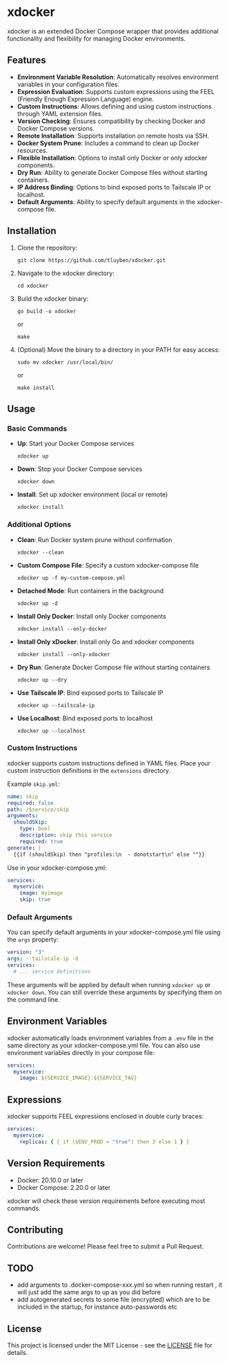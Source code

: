 # xdocker

xdocker is an extended Docker Compose wrapper that provides additional functionality and flexibility for managing Docker environments.

## Features

- **Environment Variable Resolution**: Automatically resolves environment variables in your configuration files.
- **Expression Evaluation**: Supports custom expressions using the FEEL (Friendly Enough Expression Language) engine.
- **Custom Instructions**: Allows defining and using custom instructions through YAML extension files.
- **Version Checking**: Ensures compatibility by checking Docker and Docker Compose versions.
- **Remote Installation**: Supports installation on remote hosts via SSH.
- **Docker System Prune**: Includes a command to clean up Docker resources.
- **Flexible Installation**: Options to install only Docker or only xdocker components.
- **Dry Run**: Ability to generate Docker Compose files without starting containers.
- **IP Address Binding**: Options to bind exposed ports to Tailscale IP or localhost.
- **Default Arguments**: Ability to specify default arguments in the xdocker-compose file.

## Installation

1. Clone the repository:

   ```
   git clone https://github.com/tluyben/xdocker.git
   ```

2. Navigate to the xdocker directory:

   ```
   cd xdocker
   ```

3. Build the xdocker binary:

   ```
   go build -o xdocker
   ```

   or

   ```
   make
   ```

4. (Optional) Move the binary to a directory in your PATH for easy access:

   ```
   sudo mv xdocker /usr/local/bin/
   ```

   or

   ```
   make install
   ```

## Usage

### Basic Commands

- **Up**: Start your Docker Compose services

  ```
  xdocker up
  ```

- **Down**: Stop your Docker Compose services

  ```
  xdocker down
  ```

- **Install**: Set up xdocker environment (local or remote)
  ```
  xdocker install
  ```

### Additional Options

- **Clean**: Run Docker system prune without confirmation

  ```
  xdocker --clean
  ```

- **Custom Compose File**: Specify a custom xdocker-compose file

  ```
  xdocker up -f my-custom-compose.yml
  ```

- **Detached Mode**: Run containers in the background

  ```
  xdocker up -d
  ```

- **Install Only Docker**: Install only Docker components

  ```
  xdocker install --only-docker
  ```

- **Install Only xDocker**: Install only Go and xdocker components

  ```
  xdocker install --only-xdocker
  ```

- **Dry Run**: Generate Docker Compose file without starting containers

  ```
  xdocker up --dry
  ```

- **Use Tailscale IP**: Bind exposed ports to Tailscale IP

  ```
  xdocker up --tailscale-ip
  ```

- **Use Localhost**: Bind exposed ports to localhost

  ```
  xdocker up --localhost
  ```

### Custom Instructions

xdocker supports custom instructions defined in YAML files. Place your custom instruction definitions in the `extensions` directory.

Example `skip.yml`:

```yaml
name: skip
required: false
path: /$service/skip
arguments:
  shouldSkip:
    type: bool
    description: skip this service
    required: true
generate: |
  {{if (shouldSkip) then "profiles:\n  - donotstart\n" else ""}}
```

Use in your xdocker-compose.yml:

```yaml
services:
  myservice:
    image: myimage
    skip: true
```

### Default Arguments

You can specify default arguments in your xdocker-compose.yml file using the `args` property:

```yaml
version: "3"
args: --tailscale-ip -d
services:
  # ... service definitions
```

These arguments will be applied by default when running `xdocker up` or `xdocker down`. You can still override these arguments by specifying them on the command line.

## Environment Variables

xdocker automatically loads environment variables from a `.env` file in the same directory as your xdocker-compose.yml file. You can also use environment variables directly in your compose file:

```yaml
services:
  myservice:
    image: ${SERVICE_IMAGE}:${SERVICE_TAG}
```

## Expressions

xdocker supports FEEL expressions enclosed in double curly braces:

```yaml
services:
  myservice:
    replicas: { { if ($ENV_PROD = "true") then 3 else 1 } }
```

## Version Requirements

- Docker: 20.10.0 or later
- Docker Compose: 2.20.0 or later

xdocker will check these version requirements before executing most commands.

## Contributing

Contributions are welcome! Please feel free to submit a Pull Request.

## TODO

- add arguments to .docker-compose-xxx.yml so when running restart , it will just add the same args to up as you did before
- add autogenerated secrets to some file (encrypted) which are to be included in the startup, for instance auto-passwords etc

## License

This project is licensed under the MIT License - see the [LICENSE](LICENSE) file for details.
